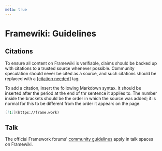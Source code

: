 ```yaml
---
meta: true
---
```

# Framewiki: Guidelines
## Citations
To ensure all content on Framewiki is verifiable, claims should be backed up with citations to a trusted source whenever possible. Community speculation should never be cited as a source, and such citations should be replaced with a [[citation needed]](/framewiki:citation-needed) tag.

To add a citation, insert the following Markdown syntax. It should be inserted after the period at the end of thr sentence it applies to. The number inside the brackets should be the order in which the source was added; it is normal for this to be different from the order it appears on the page. 

```md
[[1]](https://frame.work)
```

## Talk
The official Framework forums' [community guidelines](https://community.frame.work/t/community-guidelines/5) apply in talk spaces on Framewiki.